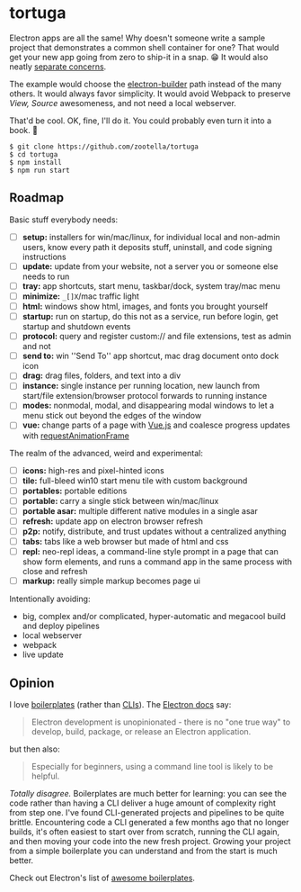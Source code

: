 # tortuga

Electron apps are all the same!
Why doesn't someone write a sample project that demonstrates a common shell container for one?
That would get your new app going from zero to ship-it in a snap. 😁
It would also neatly [separate concerns](https://en.wikipedia.org/wiki/Separation_of_concerns).

The example would choose the [electron-builder](https://www.electron.build/) path instead of the many others.
It would always favor simplicity.
It would avoid Webpack to preserve *View, Source* awesomeness, and not need a local webserver.

That'd be cool.
OK, fine, I'll do it.
You could probably even turn it into a book. 🤔

```
$ git clone https://github.com/zootella/tortuga
$ cd tortuga
$ npm install
$ npm run start
```

## Roadmap

Basic stuff everybody needs:

- [ ] **setup:** installers for win/mac/linux, for individual local and non-admin users, know every path it deposits stuff, uninstall, and code signing instructions
- [ ] **update:** update from your website, not a server you or someone else needs to run
- [ ] **tray:** app shortcuts, start menu, taskbar/dock, system tray/mac menu
- [ ] **minimize:** `_[]X`/mac traffic light
- [ ] **html:** windows show html, images, and fonts you brought yourself
- [ ] **startup:** run on startup, do this not as a service, run before login, get startup and shutdown events
- [ ] **protocol:** query and register custom:// and file extensions, test as admin and not
- [ ] **send to:** win ''Send To'' app shortcut, mac drag document onto dock icon
- [ ] **drag:** drag files, folders, and text into a div
- [ ] **instance:** single instance per running location, new launch from start/file extension/browser protocol forwards to running instance
- [ ] **modes:** nonmodal, modal, and disappearing modal windows to let a menu stick out beyond the edges of the window
- [ ] **vue:** change parts of a page with [Vue.js](https://vuejs.org/) and coalesce progress updates with [requestAnimationFrame](https://developer.mozilla.org/en-US/docs/Web/API/window/requestAnimationFrame)

The realm of the advanced, weird and experimental:

- [ ] **icons:** high-res and pixel-hinted icons
- [ ] **tile:** full-bleed win10 start menu tile with custom background
- [ ] **portables:** portable editions
- [ ] **portable:** carry a single stick between win/mac/linux
- [ ] **portable asar:** multiple different native modules in a single asar
- [ ] **refresh:** update app on electron browser refresh
- [ ] **p2p:** notify, distribute, and trust updates without a centralized anything
- [ ] **tabs:** tabs like a web browser but made of html and css
- [ ] **repl:** neo-repl ideas, a command-line style prompt in a page that can show form elements, and runs a command app in the same process with close and refresh
- [ ] **markup:** really simple markup becomes page ui

Intentionally avoiding:

- big, complex and/or complicated, hyper-automatic and megacool build and deploy pipelines
- local webserver
- webpack
- live update

## Opinion

I love [boilerplates](https://github.com/electron/electron-quick-start) (rather than [CLIs](https://www.electronforge.io/)).
The [Electron docs](https://electronjs.org/docs/tutorial/boilerplates-and-clis) say:

> Electron development is unopinionated - there is no "one true way" to develop, build, package, or release an Electron application.

but then also:

> Especially for beginners, using a command line tool is likely to be helpful.

*Totally disagree.*
Boilerplates are much better for learning:
you can see the code rather than having a CLI deliver a huge amount of complexity right from step one.
I've found CLI-generated projects and pipelines to be quite brittle.
Encountering code a CLI generated a few months ago that no longer builds,
it's often easiest to start over from scratch, running the CLI again, and then moving your code into the new fresh project.
Growing your project from a simple boilerplate you can understand and from the start is much better.

Check out Electron's list of [awesome boilerplates](https://github.com/sindresorhus/awesome-electron#boilerplates).
